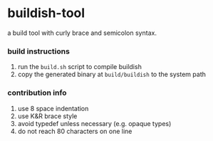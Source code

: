# buildish-tool

a build tool with curly brace and semicolon syntax.

### build instructions

1. run the `build.sh` script to compile buildish
2. copy the generated binary at `build/buildish` to the system path

### contribution info

1. use 8 space indentation
2. use K&R brace style
3. avoid typedef unless necessary (e.g. opaque types)
4. do not reach 80 characters on one line